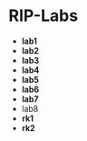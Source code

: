 # RIP-Labs
+ **lab1**
+ **lab2**
+ **lab3**
+ **lab4**
+ **lab5**
+ **lab6**
+ **lab7**
+ lab8
+ **rk1**
+ **rk2**
